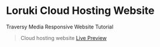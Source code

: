 # Loruki Cloud Hosting Website

Traversy Media Responsive Website Tutorial

> Cloud hosting website [Live Preview](https://cloudhost-lokuri.netlify.app/)
